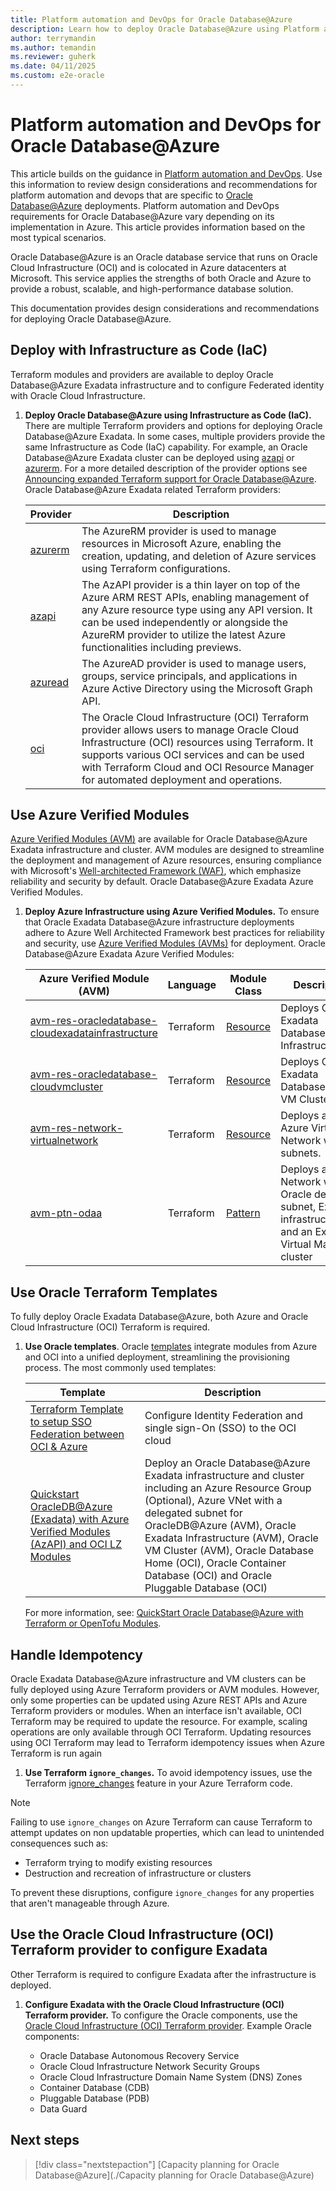 ```yaml
---
title: Platform automation and DevOps for Oracle Database@Azure
description: Learn how to deploy Oracle Database@Azure using Platform automation and DevOps.
author: terrymandin
ms.author: temandin
ms.reviewer: guherk
ms.date: 04/11/2025
ms.custom: e2e-oracle
---
```

# Platform automation and DevOps for Oracle Database@Azure

This article builds on the guidance in [Platform automation and DevOps](/azure/cloud-adoption-framework/ready/landing-zone/design-area/platform-automation-devops). Use this information to review design considerations and recommendations for platform automation and devops that are specific to [Oracle Database@Azure](/azure/oracle/oracle-db/database-overview) deployments. Platform automation and DevOps requirements for Oracle Database@Azure vary depending on its implementation in Azure. This article provides information based on the most typical scenarios.

Oracle Database@Azure is an Oracle database service that runs on Oracle Cloud Infrastructure (OCI) and is colocated in Azure datacenters at Microsoft. This service applies the strengths of both Oracle and Azure to provide a robust, scalable, and high-performance database solution.

This documentation provides design considerations and recommendations for deploying Oracle Database@Azure.


## Deploy with Infrastructure as Code (IaC)

Terraform modules and providers are available to deploy Oracle Database@Azure Exadata infrastructure and to configure Federated identity with Oracle Cloud Infrastructure.

1. **Deploy Oracle Database@Azure using Infrastructure as Code (IaC).** There are multiple Terraform providers and options for deploying Oracle Database@Azure Exadata. In some cases, multiple providers provide the same Infrastructure as Code (IaC) capability. For example, an Oracle Database@Azure Exadata cluster can be deployed using [azapi](/azure/templates/oracle.database/cloudvmclusters?pivots=deployment-language-terraform) or [azurerm](https://registry.terraform.io/providers/hashicorp/azurerm/latest/docs/resources/oracle_exadata_infrastructure). For a more detailed description of the provider options see [Announcing expanded Terraform support for Oracle Database@Azure](https://blogs.oracle.com/cloud-infrastructure/post/azurerm-avm-oracle-database-at-azure). Oracle Database@Azure Exadata related Terraform providers:

    | Provider | Description
    | - | - |
    | [azurerm](https://registry.terraform.io/providers/hashicorp/azurerm/latest) | The AzureRM provider is used to manage resources in Microsoft Azure, enabling the creation, updating, and deletion of Azure services using Terraform configurations.
    | [azapi](https://registry.terraform.io/providers/Azure/azapi/latest/docs) | The AzAPI provider is a thin layer on top of the Azure ARM REST APIs, enabling management of any Azure resource type using any API version. It can be used independently or alongside the AzureRM provider to utilize the latest Azure functionalities including previews.
    | [azuread](https://registry.terraform.io/providers/hashicorp/azuread/latest) | The AzureAD provider is used to manage users, groups, service principals, and applications in Azure Active Directory using the Microsoft Graph API. 
    | [oci](https://registry.terraform.io/providers/oracle/oci/latest) | The Oracle Cloud Infrastructure (OCI) Terraform provider allows users to manage Oracle Cloud Infrastructure (OCI) resources using Terraform. It supports various OCI services and can be used with Terraform Cloud and OCI Resource Manager for automated deployment and operations.



## Use Azure Verified Modules

[Azure Verified Modules (AVM)](https://aka.ms/avm) are available for Oracle Database@Azure Exadata infrastructure and cluster. AVM modules are designed to streamline the deployment and management of Azure resources, ensuring compliance with Microsoft's [Well-architected Framework (WAF)](https://aka.ms/waf), which emphasize reliability and security by default. Oracle Database@Azure Exadata Azure Verified Modules.

1. **Deploy Azure Infrastructure using Azure Verified Modules.** To ensure that Oracle Exadata Database@Azure infrastructure deployments adhere to Azure Well Architected Framework best practices for reliability and security, use [Azure Verified Modules (AVMs)](https://aka.ms/avm) for deployment.  Oracle Database@Azure Exadata Azure Verified Modules: 

    | Azure Verified Module (AVM) | Language | Module Class | Description
    | - | - | - | - |
    | [avm-res-oracledatabase-cloudexadatainfrastructure](https://registry.terraform.io/modules/Azure/avm-res-oracledatabase-cloudexadatainfrastructure/azurerm/latest) | Terraform | [Resource](https://azure.github.io/Azure-Verified-Modules/specs/shared/module-classifications/) | Deploys Oracle Exadata Database@Azure Infrastructure |
    | [avm-res-oracledatabase-cloudvmcluster](https://registry.terraform.io/modules/Azure/avm-res-oracledatabase-cloudvmcluster/azurerm/latest) | Terraform | [Resource](https://azure.github.io/Azure-Verified-Modules/specs/shared/module-classifications/) | Deploys Oracle Exadata Database@Azure VM Cluster |
    | [avm-res-network-virtualnetwork](https://registry.terraform.io/modules/Azure/avm-res-network-virtualnetwork/azurerm/latest) | Terraform | [Resource](https://azure.github.io/Azure-Verified-Modules/specs/shared/module-classifications/) | Deploys an Azure Virtual Network with subnets. |
    | [avm-ptn-odaa](https://registry.terraform.io/modules/Azure/avm-ptn-odaa/azurerm/latest) | Terraform | [Pattern](https://azure.github.io/Azure-Verified-Modules/specs/shared/module-classifications/) | Deploys a Virtual Network with Oracle delegated subnet, Exadata infrastructure, and an Exadata Virtual Machine cluster |



## Use Oracle Terraform Templates

To fully deploy Oracle Exadata Database@Azure, both Azure and Oracle Cloud Infrastructure (OCI) Terraform is required. 

1. **Use Oracle templates**. Oracle [templates](https://github.com/oci-landing-zones/terraform-oci-multicloud-azure/tree/main/templates) integrate modules from Azure and OCI into a unified deployment, streamlining the provisioning process. The most commonly used templates:

    | Template | Description |
    | - | - |
    | [Terraform Template to setup SSO Federation between OCI & Azure](https://github.com/oci-landing-zones/terraform-oci-multicloud-azure/tree/main/templates/az-oci-sso-federation) | Configure Identity Federation and single sign-On (SSO) to the OCI cloud |
    | [Quickstart OracleDB@Azure (Exadata) with Azure Verified Modules (AzAPI) and OCI LZ Modules](https://github.com/oci-landing-zones/terraform-oci-multicloud-azure/tree/main/templates/avm-oci-exadata-quickstart) | Deploy an Oracle Database@Azure Exadata infrastructure and cluster including an Azure Resource Group (Optional), Azure VNet with a delegated subnet for OracleDB@Azure (AVM), Oracle Exadata Infrastructure (AVM), Oracle VM Cluster (AVM), Oracle Database Home (OCI), Oracle Container Database (OCI) and Oracle Pluggable Database (OCI) |

    For more information, see: [QuickStart Oracle Database@Azure with Terraform or OpenTofu Modules](https://docs.oracle.com/en/learn/dbazure-terraform/index.html). 

## Handle Idempotency

Oracle Exadata Database@Azure infrastructure and VM clusters can be fully deployed using Azure Terraform providers or AVM modules. However, only some properties can be updated using Azure REST APIs and Azure Terraform providers or modules. When an interface isn't available, OCI Terraform may be required to update the resource. For example, scaling operations are only available through OCI Terraform. Updating resources using OCI Terraform may lead to Terraform idempotency issues when Azure Terraform is run again

1. **Use Terraform ```ignore_changes```.** To avoid idempotency issues, use the Terraform [ignore_changes](https://developer.hashicorp.com/terraform/language/meta-arguments/lifecycle#ignore_changes) feature in your Azure Terraform code.
 
  > [!NOTE]
  > Failing to use ```ignore_changes``` on Azure Terraform can cause Terraform to attempt updates on non updatable properties, which can lead to unintended consequences such as:
  > - Terraform trying to modify existing resources
  > - Destruction and recreation of infrastructure or clusters
  > 
  > To prevent these disruptions, configure ```ignore_changes``` for any properties that aren't manageable through Azure.

## Use the Oracle Cloud Infrastructure (OCI) Terraform provider to configure Exadata

Other Terraform is required to configure Exadata after the infrastructure is deployed.

1. **Configure Exadata with the Oracle Cloud Infrastructure (OCI) Terraform provider.** To configure the Oracle components, use the [Oracle Cloud Infrastructure (OCI) Terraform provider](https://registry.terraform.io/providers/oracle/oci/latest). Example Oracle components:

    - Oracle Database Autonomous Recovery Service
    - Oracle Cloud Infrastructure Network Security Groups
    - Oracle Cloud Infrastructure Domain Name System (DNS) Zones
    - Container Database (CDB) 
    - Pluggable Database (PDB) 
    - Data Guard

## Next steps

> [!div class="nextstepaction"]
> [Capacity planning for Oracle Database@Azure](./Capacity planning for Oracle Database@Azure)
